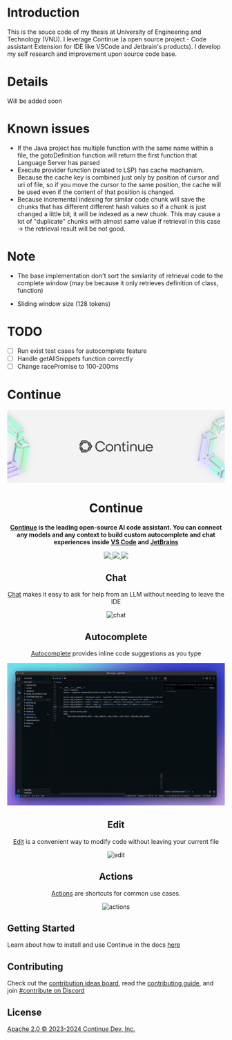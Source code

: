 # Introduction

This is the souce code of my thesis at University of Engineering and Technology (VNU). I leverage Continue (a open source project - Code assistant Extension for IDE like VSCode and Jetbrain's products). I develop my self research and improvement upon source code base.

# Details

Will be added soon

# Known issues

- If the Java project has multiple function with the same name within a file, the gotoDefinition function will return the first function that Language Server has parsed
- Execute provider function (related to LSP) has cache machanism. Because the cache key is combined just only by position of cursor and uri of file, so if you move the cursor to the same position, the cache will be used even if the content of that position is changed.
- Because incremental indexing for similar code chunk will save the chunks that has different different hash values so if a chunk is just changed a little bit, it will be indexed as a new chunk. This may cause a lot of "duplicate" chunks with almost same value if retrieval in this case -> the retrieval result will be not good.

# Note

- The base implementation don't sort the similarity of retrieval code to the complete window (may be because it only retrieves definition of class, function)

- Sliding window size (128 tokens)

# TODO
- [ ] Run exist test cases for autocomplete feature
- [ ] Handle getAllSnippets function correctly
- [ ] Change racePromise to 100-200ms 
# Continue

<div align="center">

![Continue logo](media/readme.png)

</div>

<h1 align="center">Continue</h1>

<div align="center">

**[Continue](https://docs.continue.dev) is the leading open-source AI code assistant. You can connect any models and any context to build custom autocomplete and chat experiences inside [VS Code](https://marketplace.visualstudio.com/items?itemName=Continue.continue) and [JetBrains](https://plugins.jetbrains.com/plugin/22707-continue-extension)**

</div>

<div align="center">

<a target="_blank" href="https://opensource.org/licenses/Apache-2.0" style="background:none">
    <img src="https://img.shields.io/badge/License-Apache_2.0-blue.svg" style="height: 22px;" />
</a>
<a target="_blank" href="https://docs.continue.dev" style="background:none">
    <img src="https://img.shields.io/badge/continue_docs-%23BE1B55" style="height: 22px;" />
</a>
<a target="_blank" href="https://discord.gg/vapESyrFmJ" style="background:none">
    <img src="https://img.shields.io/badge/discord-join-continue.svg?labelColor=191937&color=6F6FF7&logo=discord" style="height: 22px;" />
</a>

<p></p>

## Chat

[Chat](https://continue.dev/docs/chat/how-to-use-it) makes it easy to ask for help from an LLM without needing to leave the IDE

![chat](docs/static/img/chat.gif)

## Autocomplete

[Autocomplete](https://continue.dev/docs/autocomplete/how-to-use-it) provides inline code suggestions as you type

![autocomplete](docs/static/img/autocomplete.gif)

## Edit

[Edit](https://continue.dev/docs/edit/how-to-use-it) is a convenient way to modify code without leaving your current file

![edit](docs/static/img/edit.gif)

## Actions

[Actions](https://continue.dev/docs/actions/how-to-use-it) are shortcuts for common use cases.

![actions](docs/static/img/actions.gif)

</div>

## Getting Started

Learn about how to install and use Continue in the docs [here](https://continue.dev/docs/getting-started/install)

## Contributing

Check out the [contribution ideas board](https://github.com/orgs/continuedev/projects/2), read the [contributing guide](https://github.com/continuedev/continue/blob/main/CONTRIBUTING.md), and join [#contribute on Discord](https://discord.gg/vapESyrFmJ)

## License

[Apache 2.0 © 2023-2024 Continue Dev, Inc.](./LICENSE)
